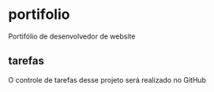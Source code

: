 # portifolio
Portifólio de desenvolvedor de website

## tarefas
O controle de tarefas desse projeto será realizado no GitHub
